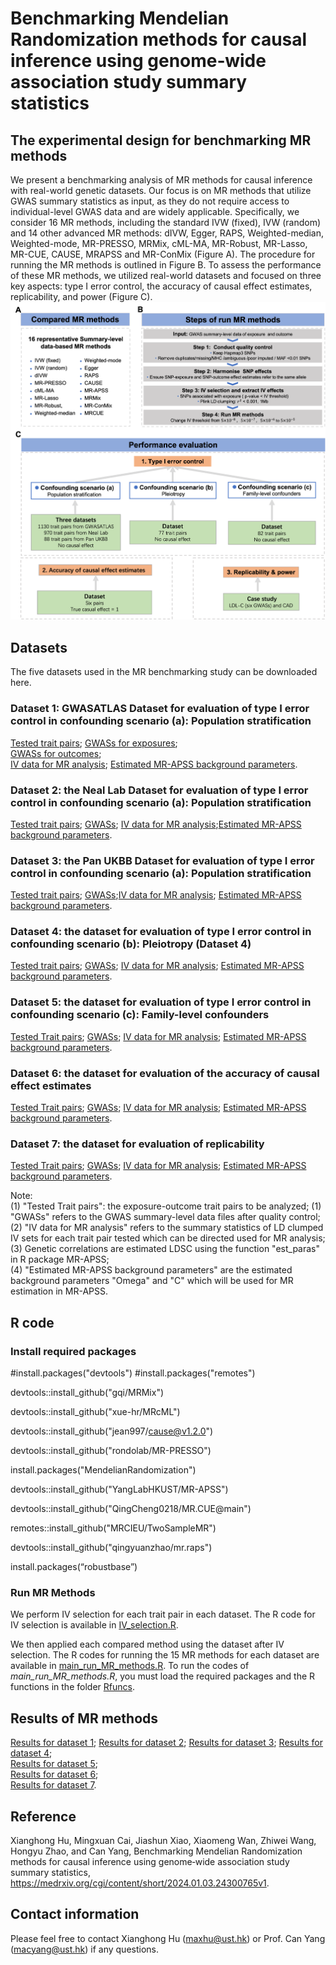 # Benchmarking Mendelian Randomization methods for causal inference using genome‐wide association study summary statistics
## The experimental design for benchmarking MR methods
We present a benchmarking analysis of MR methods for causal inference with real-world genetic datasets. Our focus is on MR methods that utilize GWAS summary statistics as input, as they do not require access to individual-level GWAS data and are widely applicable. Specifically, we consider 16 MR methods, including the standard IVW (fixed), IVW (random) and 14 other advanced MR methods: dIVW, Egger, RAPS,  Weighted-median, Weighted-mode, MR-PRESSO, MRMix, cML-MA, MR-Robust, MR-Lasso, MR-CUE, CAUSE, MRAPSS and MR-ConMix (Figure A). The procedure for running the MR methods is outlined in Figure B.  To assess the performance of these MR methods, we utilized real-world datasets and focused on three key aspects: type I error control, the accuracy of causal effect estimates, replicability, and power (Figure C).
![My Image](design.png)
## Datasets
The five datasets used in the MR benchmarking study can be downloaded here.

### Dataset 1: GWASATLAS Dataset for evaluation of type I error control in confounding scenario (a): Population stratification
[Tested trait pairs](https://gohkust-my.sharepoint.com/:t:/g/personal/maxhu_ust_hk/ET-ZfKHDuJZMr11_4OqmCiMBOkqcvemSyI-2nsZ0ofCMlQ?e=e8FxtI);
[GWASs for exposures](https://gohkust-my.sharepoint.com/:u:/g/personal/maxhu_ust_hk/EblwNZLAorRAvCLbvYugudEBaGtWc72q2HrhAvGkCHTmaA?e=ciE3Q2);   
[GWASs for outcomes](https://gohkust-my.sharepoint.com/:u:/g/personal/maxhu_ust_hk/EQdc-MQQeLZKn7G2Oj9N30sBuuZCZ4c3LCjgi92NokmAOw?e=dXcdr7);  
[IV data for MR analysis](https://gohkust-my.sharepoint.com/:u:/g/personal/maxhu_ust_hk/EQqGIPxZVaxNsWdelJeCO7IB4bbgwy8m31_b58JZFFO0eA?e=nkxQRb);
[Estimated MR-APSS background parameters](https://gohkust-my.sharepoint.com/:u:/g/personal/maxhu_ust_hk/EaBGM-8E091EqKI9S-VCH4AB1Rz9DGbKFHATedJCHVJocg?e=cv3jpw).  

### Dataset 2: the Neal Lab Dataset for evaluation of type I error control in confounding scenario (a): Population stratification
[Tested trait pairs](); [GWASs](); [IV data for MR analysis]();[Estimated MR-APSS background parameters]().  

### Dataset 3: the Pan UKBB Dataset for evaluation of type I error control in confounding scenario (a): Population stratification
[Tested trait pairs](); [GWASs]();[IV data for MR analysis](); [Estimated MR-APSS background parameters]().  

### Dataset 4: the dataset for evaluation of type I error control in confounding scenario (b): Pleiotropy (Dataset 4)
[Tested trait pairs](https://gohkust-my.sharepoint.com/:t:/g/personal/maxhu_ust_hk/EcfowDL7-JJNqebh-sKP_o4BCvfhd0j1JafV1-RPUwzVHg?e=dknaxS);
[GWASs](https://gohkust-my.sharepoint.com/:u:/g/personal/maxhu_ust_hk/EfN6LoAoCQVAgqcVFS5SCcQB4DykLekSbpUO-nYyUSqKww?e=cV6RWR); 
[IV data for MR analysis](https://gohkust-my.sharepoint.com/:u:/g/personal/maxhu_ust_hk/EewHQYJ6mThClhtp-3J6M_kBICgfEWWz628vFY54UhtzZw?e=GiHfTr);
[Estimated MR-APSS background parameters](https://gohkust-my.sharepoint.com/:u:/g/personal/maxhu_ust_hk/Ed13MkxRldxFqM_Zq5Z0RskBRVGioe2sIXosP0gidmqYog?e=VxWEyl).

### Dataset 5: the dataset for evaluation of type I error control in confounding scenario (c): Family-level confounders 
[Tested Trait pairs](https://gohkust-my.sharepoint.com/:t:/g/personal/maxhu_ust_hk/EZcfheV83pNIrfCd7wVLzNkBcD6gCg3tY-w9bZ5Aqx8kEQ?e=uBqikV);
[GWASs](https://gohkust-my.sharepoint.com/:u:/g/personal/maxhu_ust_hk/Efflau1WW7VAhgyBEaZsw2IBh59CUv7HLdbCE-cAPJuesw?e=zF3Ldc);
[IV data for MR analysis](https://gohkust-my.sharepoint.com/:f:/g/personal/maxhu_ust_hk/EjIntlAlD8dLqe2zte2EVbgBWECWw6j12Jm9qjg_dn9hAA?e=Xkk021);
[Estimated MR-APSS background parameters](https://gohkust-my.sharepoint.com/:f:/g/personal/maxhu_ust_hk/Eh-oXPZUVuNMqEJU6LrvQfEBXHsB3qb2QztlC3SCTxsgTg?e=9PjOT4).

### Dataset 6: the dataset for evaluation of the accuracy of causal effect estimates
[Tested Trait pairs](https://gohkust-my.sharepoint.com/:t:/g/personal/maxhu_ust_hk/EUPa_icc26dNuonjOG6Ia7EBu9Mu9vjT3TvcCYr8qWHNYQ?e=CQwwIx);
[GWASs](https://gohkust-my.sharepoint.com/:u:/g/personal/maxhu_ust_hk/EVGtR-AH6WBCvmleRgAmZJIBYDK8tty61YxbeFobnMRCRg?e=QUPw5v);
[IV data for MR analysis](https://gohkust-my.sharepoint.com/:f:/g/personal/maxhu_ust_hk/EuMU6Cg9EzdFjVaVfqoKi7EBToxnCL0zw4bU3gPnRdwwxg?e=fpiyHW);
[Estimated MR-APSS background parameters](https://gohkust-my.sharepoint.com/:f:/g/personal/maxhu_ust_hk/EpzSQnpvxFFJge-I1nm5Fz4Bx2bLVQe_NDpeVFBB6Fpp6g?e=Wbr904).

### Dataset 7: the dataset for evaluation of replicability
[Tested Trait pairs](https://gohkust-my.sharepoint.com/:t:/g/personal/maxhu_ust_hk/EU5AwvS3S-FOriBAL2c0biABY4J7zQC1me9Y0r4KF4a4Bw?e=UocM5h);
[GWASs](https://gohkust-my.sharepoint.com/:u:/g/personal/maxhu_ust_hk/EcfHZhJfqrxLiBiIV8W5BWgBJgIBklOJcc0ebggGqCD4wg?e=GJYoAF);
[IV data for MR analysis](https://gohkust-my.sharepoint.com/:f:/g/personal/maxhu_ust_hk/EnBPaVHrLEVOg01xbqx-QJwB-cTxFUltKNspQyKxdlSdQw?e=OCMexB);
[Estimated MR-APSS background parameters](https://gohkust-my.sharepoint.com/:f:/g/personal/maxhu_ust_hk/EkhFN-xhi8lMiLzUH2L4FqEBzOEyirIU5p6bRNZTIBDwMw?e=c5xRRx).

Note:  
(1) "Tested Trait pairs": the exposure-outcome trait pairs to be analyzed;
(1) "GWASs" refers to the GWAS summary-level data files after quality control;  
(2) "IV data for MR analysis" refers to the summary statistics of LD clumped IV sets for each trait pair tested which can be directed used for MR analysis;  
(3) Genetic correlations are estimated LDSC using the function "est_paras" in R package MR-APSS;  
(4) "Estimated MR-APSS background parameters" are the estimated background parameters "Omega" and "C" which will be used for MR estimation in MR-APSS.


## R code
### Install required packages
#install.packages("devtools")
#install.packages("remotes")

devtools::install_github("gqi/MRMix")

devtools::install_github("xue-hr/MRcML")

devtools::install_github("jean997/cause@v1.2.0")

devtools::install_github("rondolab/MR-PRESSO")

install.packages("MendelianRandomization")

devtools::install_github("YangLabHKUST/MR-APSS")

devtools::install_github("QingCheng0218/MR.CUE@main")

remotes::install_github("MRCIEU/TwoSampleMR")

devtools::install_github("qingyuanzhao/mr.raps")

install.packages(“robustbase”)

### Run MR Methods
We perform IV selection for each trait pair in each dataset.
The R code for IV selection is available in [IV_selection.R](https://github.com/YangLabHKUST/MRbenchmarking/blob/main/IV_selection.R).

We then applied each compared method using the dataset after IV selection.
The R codes for running the 15 MR methods for each dataset are available in [main_run_MR_methods.R](https://github.com/YangLabHKUST/MRbenchmarking/blob/main/main_run_MR_methods.R).
To run the codes of *main_run_MR_methods.R*, you must load the required packages and the R functions in the folder [Rfuncs](https://github.com/YangLabHKUST/MRbenchmarking/tree/main/Rfuncs). 

## Results of MR methods
[Results for dataset 1](https://gohkust-my.sharepoint.com/:x:/g/personal/maxhu_ust_hk/EX6Z2H7z0tlJulUViaU8KBoBrS2imAI-Bi05k_A5uF5rHA?e=i2Kumy);
[Results for dataset 2](); 
[Results for dataset 3](); 
[Results for dataset 4](https://gohkust-my.sharepoint.com/:x:/g/personal/maxhu_ust_hk/EeotVVzGpZ1GsOqEDe2aBlkB2OblHcCNoFBRH9JrIG1Paw?e=dm5YEZ);  
[Results for dataset 5](https://gohkust-my.sharepoint.com/:x:/g/personal/maxhu_ust_hk/EVA9S1tqz0pPm1Qdo8-0Y6gB2m0_1Vtj8v0oTKH-fKDW5g?e=LKaUTo);  
[Results for dataset 6](https://gohkust-my.sharepoint.com/:x:/g/personal/maxhu_ust_hk/EVN1WnPMLFJAhHlXoq8eOV0BI2O4BxyklawLKbFiv6qVag?e=RMmFri);  
[Results for dataset 7](https://gohkust-my.sharepoint.com/:x:/g/personal/maxhu_ust_hk/Ea_arSbxacpKj48wjzk9qykBBXYxOBld1gdFTMuBu-IFKg?e=qCZDau). 

## Reference
Xianghong Hu, Mingxuan Cai, Jiashun Xiao, Xiaomeng Wan, Zhiwei Wang, Hongyu Zhao, and Can Yang, Benchmarking Mendelian Randomization methods for causal inference using genome‐wide association study summary statistics, https://medrxiv.org/cgi/content/short/2024.01.03.24300765v1.

## Contact information
Please feel free to contact Xianghong Hu (maxhu@ust.hk) or Prof. Can Yang (macyang@ust.hk) if any questions.
